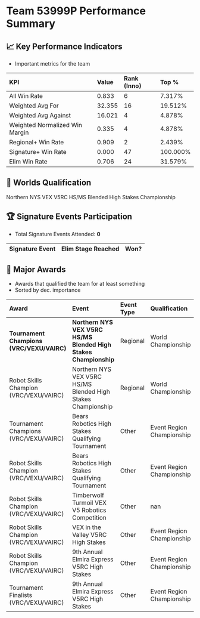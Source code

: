 # Team 53999P Performance Summary

## 📈 Key Performance Indicators
- Important metrics for the team

| KPI | Value | Rank (Inno) | Top % |
|:---|:-----|:----|:-----|
| All Win Rate | 0.833 | 6 | 7.317% |
| Weighted Avg For | 32.355 | 16 | 19.512% |
| Weighted Avg Against | 16.021 | 4 | 4.878% |
| Weighted Normalized Win Margin | 0.335 | 4 | 4.878% |
| Regional+ Win Rate | 0.909 | 2 | 2.439% |
| Signature+ Win Rate | 0.000 | 47 | 100.000% |
| Elim Win Rate | 0.706 | 24 | 31.579% |


## 🎯 Worlds Qualification
Northern NYS VEX V5RC HS/MS Blended High Stakes Championship

## 🏆 Signature Events Participation
- Total Signature Events Attended: **0**

| Signature Event | Elim Stage Reached | Won? |
|:----------------|:-------------------|:----|


## 🥇 Major Awards
- Awards that qualified the team for at least something
- Sorted by dec. importance

| Award | Event | Event Type | Qualification |
|:------|:------|:-----------|:--------------|
| **Tournament Champions (VRC/VEXU/VAIRC)** | **Northern NYS VEX V5RC HS/MS Blended High Stakes Championship** | Regional | World Championship |
| Robot Skills Champion (VRC/VEXU/VAIRC) | Northern NYS VEX V5RC HS/MS Blended High Stakes Championship | Regional | World Championship |
| Tournament Champions (VRC/VEXU/VAIRC) | Bears Robotics High Stakes Qualifying Tournament | Other | Event Region Championship |
| Robot Skills Champion (VRC/VEXU/VAIRC) | Bears Robotics High Stakes Qualifying Tournament | Other | Event Region Championship |
| Robot Skills Champion (VRC/VEXU/VAIRC) | Timberwolf Turmoil VEX V5 Robotics Competition | Other | nan |
| Robot Skills Champion (VRC/VEXU/VAIRC) | VEX in the Valley V5RC High Stakes | Other | Event Region Championship |
| Robot Skills Champion (VRC/VEXU/VAIRC) | 9th Annual Elmira Express V5RC High Stakes | Other | Event Region Championship |
| Tournament Finalists (VRC/VEXU/VAIRC) | 9th Annual Elmira Express V5RC High Stakes | Other | Event Region Championship |

